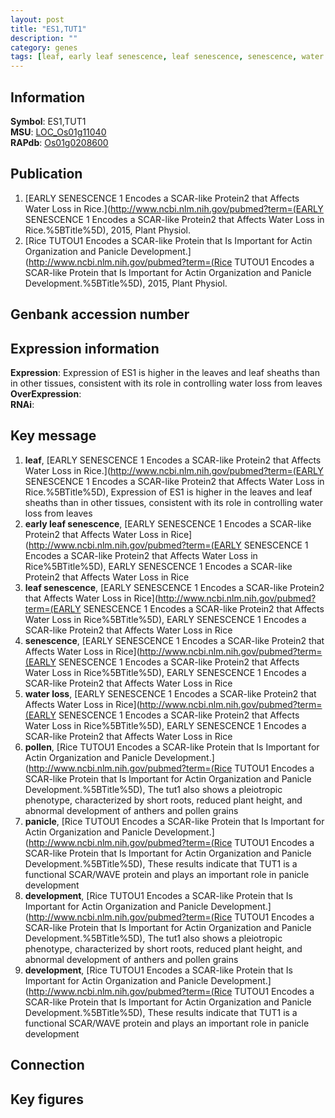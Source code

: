 ```yaml
---
layout: post
title: "ES1,TUT1"
description: ""
category: genes
tags: [leaf, early leaf senescence, leaf senescence, senescence, water loss, pollen, panicle, development, Gene]
---
```


## Information
__Symbol__: ES1,TUT1  
__MSU__: [LOC_Os01g11040](http://rice.plantbiology.msu.edu/cgi-bin/ORF_infopage.cgi?orf=LOC_Os01g11040)  
__RAPdb__: [Os01g0208600](http://rapdb.dna.affrc.go.jp/viewer/gbrowse_details/irgsp1?name=Os01g0208600)  

## Publication
1. [EARLY SENESCENCE 1 Encodes a SCAR-like Protein2 that Affects Water Loss in Rice.](http://www.ncbi.nlm.nih.gov/pubmed?term=(EARLY SENESCENCE 1 Encodes a SCAR-like Protein2 that Affects Water Loss in Rice.%5BTitle%5D), 2015, Plant Physiol.
2. [Rice TUTOU1 Encodes a SCAR-like Protein that Is Important for Actin Organization and Panicle Development.](http://www.ncbi.nlm.nih.gov/pubmed?term=(Rice TUTOU1 Encodes a SCAR-like Protein that Is Important for Actin Organization and Panicle Development.%5BTitle%5D), 2015, Plant Physiol.

## Genbank accession number

## Expression information
__Expression__: Expression of ES1 is higher in the leaves and leaf sheaths than in other tissues, consistent with its role in controlling water loss from leaves  
__OverExpression__:  
__RNAi__:  

## Key message
1. __leaf__, [EARLY SENESCENCE 1 Encodes a SCAR-like Protein2 that Affects Water Loss in Rice.](http://www.ncbi.nlm.nih.gov/pubmed?term=(EARLY SENESCENCE 1 Encodes a SCAR-like Protein2 that Affects Water Loss in Rice.%5BTitle%5D),  Expression of ES1 is higher in the leaves and leaf sheaths than in other tissues, consistent with its role in controlling water loss from leaves
2. __early leaf senescence__, [EARLY SENESCENCE 1 Encodes a SCAR-like Protein2 that Affects Water Loss in Rice](http://www.ncbi.nlm.nih.gov/pubmed?term=(EARLY SENESCENCE 1 Encodes a SCAR-like Protein2 that Affects Water Loss in Rice%5BTitle%5D), EARLY SENESCENCE 1 Encodes a SCAR-like Protein2 that Affects Water Loss in Rice
3. __leaf senescence__, [EARLY SENESCENCE 1 Encodes a SCAR-like Protein2 that Affects Water Loss in Rice](http://www.ncbi.nlm.nih.gov/pubmed?term=(EARLY SENESCENCE 1 Encodes a SCAR-like Protein2 that Affects Water Loss in Rice%5BTitle%5D), EARLY SENESCENCE 1 Encodes a SCAR-like Protein2 that Affects Water Loss in Rice
4. __senescence__, [EARLY SENESCENCE 1 Encodes a SCAR-like Protein2 that Affects Water Loss in Rice](http://www.ncbi.nlm.nih.gov/pubmed?term=(EARLY SENESCENCE 1 Encodes a SCAR-like Protein2 that Affects Water Loss in Rice%5BTitle%5D), EARLY SENESCENCE 1 Encodes a SCAR-like Protein2 that Affects Water Loss in Rice
5. __water loss__, [EARLY SENESCENCE 1 Encodes a SCAR-like Protein2 that Affects Water Loss in Rice](http://www.ncbi.nlm.nih.gov/pubmed?term=(EARLY SENESCENCE 1 Encodes a SCAR-like Protein2 that Affects Water Loss in Rice%5BTitle%5D), EARLY SENESCENCE 1 Encodes a SCAR-like Protein2 that Affects Water Loss in Rice
6. __pollen__, [Rice TUTOU1 Encodes a SCAR-like Protein that Is Important for Actin Organization and Panicle Development.](http://www.ncbi.nlm.nih.gov/pubmed?term=(Rice TUTOU1 Encodes a SCAR-like Protein that Is Important for Actin Organization and Panicle Development.%5BTitle%5D),  The tut1 also shows a pleiotropic phenotype, characterized by short roots, reduced plant height, and abnormal development of anthers and pollen grains
7. __panicle__, [Rice TUTOU1 Encodes a SCAR-like Protein that Is Important for Actin Organization and Panicle Development.](http://www.ncbi.nlm.nih.gov/pubmed?term=(Rice TUTOU1 Encodes a SCAR-like Protein that Is Important for Actin Organization and Panicle Development.%5BTitle%5D),  These results indicate that TUT1 is a functional SCAR/WAVE protein and plays an important role in panicle development
8. __development__, [Rice TUTOU1 Encodes a SCAR-like Protein that Is Important for Actin Organization and Panicle Development.](http://www.ncbi.nlm.nih.gov/pubmed?term=(Rice TUTOU1 Encodes a SCAR-like Protein that Is Important for Actin Organization and Panicle Development.%5BTitle%5D),  The tut1 also shows a pleiotropic phenotype, characterized by short roots, reduced plant height, and abnormal development of anthers and pollen grains
9. __development__, [Rice TUTOU1 Encodes a SCAR-like Protein that Is Important for Actin Organization and Panicle Development.](http://www.ncbi.nlm.nih.gov/pubmed?term=(Rice TUTOU1 Encodes a SCAR-like Protein that Is Important for Actin Organization and Panicle Development.%5BTitle%5D),  These results indicate that TUT1 is a functional SCAR/WAVE protein and plays an important role in panicle development

## Connection

## Key figures


